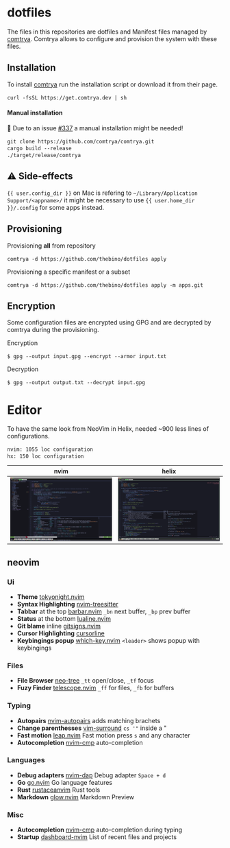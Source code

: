 # dotfiles

The files in this repositories are dotfiles and Manifest files managed by [comtrya](https://github.com/comtrya/comtrya).
Comtrya allows to configure and provision the system with these files.


## Installation
To install [comtrya](https://www.comtrya.dev/getting-started/installation) run the installation script or download it from their page.
```shell
curl -fsSL https://get.comtrya.dev | sh
```

#### Manual installation
🚨 Due to an issue [#337](https://github.com/comtrya/comtrya/issues/337) a manual installation might be needed!

```shell
git clone https://github.com/comtrya/comtrya.git
cargo build --release
./target/release/comtrya
```


## ⚠️ Side-effects
`{{ user.config_dir }}` on Mac is refering to `~/Library/Application Support/<appname>/` it might be necessary to use `{{ user.home_dir }}/.config` for some apps instead.


## Provisioning
Provisioning **all** from repository
```shell
comtrya -d https://github.com/thebino/dotfiles apply
```

Provisioning a specific manifest or a subset
```shell
comtrya -d https://github.com/thebino/dotfiles apply -m apps.git
```


## Encryption
Some configuration files are encrypted using GPG and are decrypted by comtrya during the provisioning.

Encryption
```shell
$ gpg --output input.gpg --encrypt --armor input.txt
```

Decryption
```shell
$ gpg --output output.txt --decrypt input.gpg
```


# Editor
To have the same look from NeoVim in Helix, needed ~900 less lines of configurations.

```
nvim: 1055 loc configuration
hx: 150 loc configuration
```

| nvim       | helix           |
| ------------- |:-------------:|
| ![nvim screen](docs/editor_nvim.png) | ![helix screen](docs/editor_hx.png) |

## neovim
### Ui
 - **Theme** [tokyonight.nvim](https://github.com/folke/tokyonight.nvim)
 - **Syntax Highlighting** [nvim-treesitter](https://github.com/nvim-treesitter/nvim-treesitter)
 - **Tabbar** at the top [barbar.nvim](https://github.com/nanozuki/tabby.nvim/) `_bn` next buffer, `_bp` prev buffer
 - **Status** at the bottom [lualine.nvim](https://github.com/nvim-lualine/lualine.nvim)
 - **Git blame** inline [gitsigns.nvim](https://github.com/lewis6991/gitsigns.nvim)
 - **Cursor Highlighting** [cursorline](https://github.com/yamatsum/nvim-cursorline)
 - **Keybingings popup** [which-key.nvim](https://github.com/folke/which-key.nvim) `<leader>` shows popup with keybingings


### Files
 - **File Browser** [neo-tree](https://github.com/nvim-neo-tree/neo-tree.nvim) `_tt` open/close, `_tf` focus
 - **Fuzy Finder** [telescope.nvim](https://github.com/nvim-telescope/telescope.nvim) `_ff` for files, `_fb` for buffers


### Typing
 - **Autopairs** [nvim-autopairs](https://github.com/windwp/nvim-autopairs) adds matching brachets
 - **Change parenthesses** [vim-surround](https://github.com/tpope/vim-surround) `cs '"` inside a \"
 - **Fast motion** [leap.nvim](https://github.com/ggandor/leap.nvim) Fast motion press `s` and any character
 - **Autocompletion** [nvim-cmp](https://github.com/hrsh7th/nvim-cmp) auto-completion


### Languages
 - **Debug adapters** [nvim-dap](https://github.com/mfussenegger/nvim-dap) Debug adapter `Space + d`
 - **Go** [go.nvim](https://github.com/ray-x/go.nvim) Go language features
 - **Rust** [rustaceanvim](https://github.com/mrcjkb/rustaceanvim) Rust tools
 - **Markdown** [glow.nvim](https://github.com/ellisonleao/glow.nvim) Markdown Preview


### Misc
 - **Autocompletion** [nvim-cmp](https://github.com/hrsh7th/nvim-cmp) auto-completion during typing
 - **Startup** [dashboard-nvim](https://github.com/nvimdev/dashboard-nvim) List of recent files and projects
